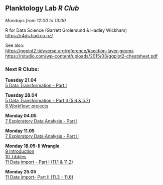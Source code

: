
## __Planktology Lab   *R Club*__
*Mondays from 12:00 to 13:00*

R for Data Science (Garrett Grolemund & Hadley Wickham)  
https://r4ds.had.co.nz/  

See also:  
https://ggplot2.tidyverse.org/reference/#section-layer-geoms  
https://rstudio.com/wp-content/uploads/2015/03/ggplot2-cheatsheet.pdf  


### __Next R Clubs:__

__Tuesday 21.04__  
[5 Data Transformation - Part I](https://r4ds.had.co.nz/transform.html)  

__Tuesday 28.04__  
[5 Data Transformation - Part II (5.6 & 5.7)](https://r4ds.had.co.nz/transform.html)  
[8 Workflow: projects](https://r4ds.had.co.nz/workflow-projects.html)

__Monday 04.05__  
[7 Exploratory Data Analysis - Part I](https://r4ds.had.co.nz/exploratory-data-analysis.html)  

__Monday 11.05__  
[7 Exploratory Data Analysis - Part II](https://r4ds.had.co.nz/exploratory-data-analysis.html)  

__Monday 18.05: II Wrangle__  
[9 Introduction](https://r4ds.had.co.nz/wrangle-intro.html)  
[10 Tibbles](https://r4ds.had.co.nz/tibbles.html)  
[11 Data import - Part I (11.1 & 11.2)](https://r4ds.had.co.nz/data-import.html)  

__Monday 25.05__  
[11 Data import- Part II (11.3 - 11.6)](https://r4ds.had.co.nz/data-import.html)  







